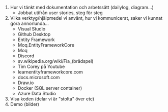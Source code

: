 1. Hur vi tänkt med dokumentation och arbetssätt (dailylog, diagram...)
   * Jobbat utifrån user stories, steg för steg
2. Vilka verktyg/hjälpmedel vi använt, hur vi kommunicerat, saker vi kunnat göra annorlunda...
   * Visual Studio
   * Github Desktop
   * Entity Framework
   * Moq.EntityFrameworkCore
   * Moq
   * Discord
   * sv.wikipedia.org/wiki/Fia_(brädspel)
   * Tim Corey på Youtube
   * learnentityframeworkcore.com
   * docs.microsoft.com
   * Draw.io
   * Docker (SQL server container)
   * Azure Data Studio
3. Visa koden (delar vi är "stolta" över etc)
4. Demo (bilder)